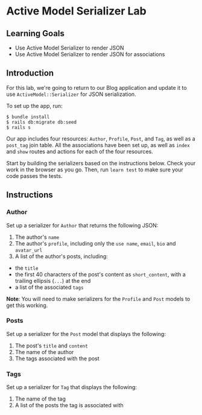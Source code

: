 # Active Model Serializer Lab

## Learning Goals

- Use Active Model Serializer to render JSON
- Use Active Model Serializer to render JSON for associations

## Introduction

For this lab, we're going to return to our Blog application and update it to use
`ActiveModel::Serializer` for JSON serialization.

To set up the app, run:

```console
$ bundle install
$ rails db:migrate db:seed
$ rails s
```

Our app includes four resources: `Author`, `Profile`, `Post`, and `Tag`, as well
as a `post_tag` join table. All the associations have been set up, as well as
`index` and `show` routes and actions for each of the four resources.

Start by building the serializers based on the instructions below. Check your
work in the browser as you go. Then, run `learn test` to make sure your code
passes the tests.

## Instructions

### Author

Set up a serializer for `Author` that returns the following JSON:

1. The author's `name`
2. The author's `profile`, including only the `use name`, `email`, `bio` and
   `avatar_url`
3. A list of the author's posts, including:

- the `title`
- the first 40 characters of the post's content as `short_content`, with a
  trailing ellipsis (`...`) at the end
- a list of the associated `tags`

**Note**: You will need to make serializers for the `Profile` and `Post` models
to get this working.

### Posts

Set up a serializer for the `Post` model that displays the following:

1. The post's `title` and `content`
2. The name of the author
3. The tags associated with the post

### Tags

Set up a serializer for `Tag` that displays the following:

1. The name of the tag
2. A list of the posts the tag is associated with
